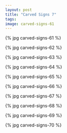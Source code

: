 ```yaml
---
layout: post
title: "Carved Signs 7"
tags:
image: carved-signs-61
---
```

{% jpg carved-signs-61 %}

{% jpg carved-signs-62 %}

{% jpg carved-signs-63 %}

{% jpg carved-signs-64 %}

{% jpg carved-signs-65 %}

{% jpg carved-signs-66 %}

{% jpg carved-signs-67 %}

{% jpg carved-signs-68 %}

{% jpg carved-signs-69 %}

{% jpg carved-signs-70 %}

